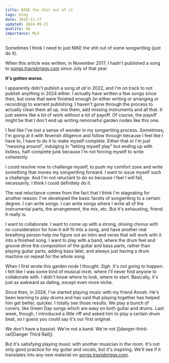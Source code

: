 ```yaml
---
title: NIKE the shit out of it
tags: blog
date: 2019-11-17
updated: 2024-09-21
quality: GA
importance: Mid
---
```

Sometimes I think I need to just NIKE the shit out of some songwriting (just do it).

When this article was written, in November 2017, I hadn't published a song to [songs.travisbriggs.com](https://songs.travisbriggs.com) since July of that year.

**It's gotten worse.**

I apparently didn't publish a song _at all_ in 2022, and I'm on track to not publish anything in 2024 either. I actually have written a few songs since then, but none that were finished enough (in either writing or arranging or recording) to warrant publishing. I haven't gone through the process to actually clean them all up, mix them, add missing instruments and all that. It just seems like a lot of work without a lot of payoff. Of course, the payoff might be that I don't end up writing remorseful garden nodes like this one.

I feel like I've lost a sense of wonder in my songwriting process. Sometimes, I'm going at it with feverish diligence and follow through because I feel like I have to, I have to do it to make myself complete. Either that or I'm just "messing around", indulging in "letting myself play" but ending up with listless, half-complete junk because I'm not forcing myself to write coherently.

I could resolve now to challenge myself, to push my comfort zone and write something that moves my songwriting forward. I want to issue myself such a challenge. And I'm not reluctant to do so because I feel I will fail, necessarily. I think I could definitely do it.

The real reluctance comes from the fact that I think I'm stagnating for another reason. I've developed the basic facets of songwriting to a certain degree. I can write songs. I can write songs where I write all of the instrumental parts, the arrangement, the mix, etc. But it's exhausting, friend. It really is.

I want to collaborate. I want to come up with a strong, driving chorus with no consideration for how it will fit into a song, and have another real breathing person help me figure out an intro and verse that will work with it into a finished song. I want to play with a band, where the drum feel and groove drive the composition of the guitar and bass parts, rather than playing guitar parts, adding bass later, and always just having a drum machine on repeat for the whole song.

When I first wrote this garden node I thought: _Sigh. It's not going to happen._ I felt like I was some kind of musical incel, where I'll never find anyone to collaborate with. I didn't know where to look, where to start. Basically, it's just as awkward as dating, except even more niche.

Since then, in 2024, I've started playing music with my friend Anosh. He's been learning to play drums and has said that playing together has helped him get better, quicker. I totally see those results. We play a bunch of covers, like Green Day songs which are easy on both guitar and drums. Last week, though, I introduced a little riff and asked him to play a certain drum beat, so I guess you could say it's our first original.

We don't have a bassist. We're not a band. We're not [[danger-third-rail|Danger Third Rail]].

But it's satisfying playing music with another musician in the room. It's not only good practice for my guitar and vocals, but it's inspiring. We'll see if it translates into any new material on [songs.travisbriggs.com](https://songs.travisbriggs.com).
